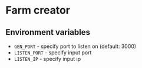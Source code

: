# Farm creator

## Environment variables

* `GEN_PORT` - specify port to listen on (default: 3000)
* `LISTEN_PORT` - specify input port
* `LISTEN_IP` -  specify input ip
